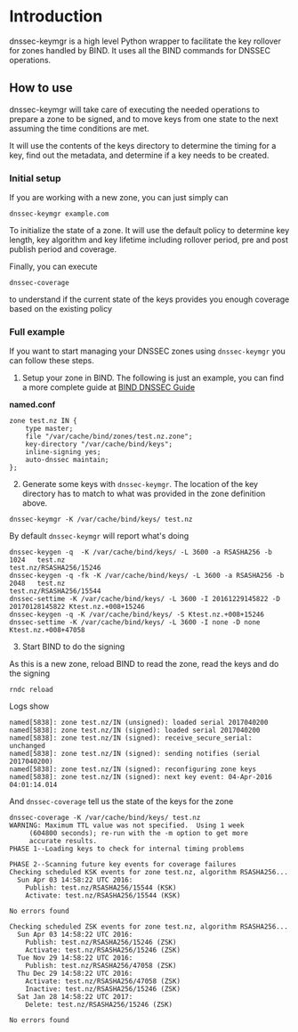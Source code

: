 # Introduction

dnssec-keymgr is a high level Python wrapper to facilitate the key rollover 
for zones handled by BIND. It uses all the BIND commands for DNSSEC operations.

## How to use

dnssec-keymgr will take care of executing the needed operations to prepare a 
zone to be signed, and to move keys from one state to the next assuming the 
time conditions are met. 

It will use the contents of the keys directory to determine the timing for a 
key, find out the metadata, and determine if a key needs to be created.

### Initial setup

If you are working with a new zone, you can just simply can

```
dnssec-keymgr example.com
```

To initialize the state of a zone. It will use the default policy to 
determine key length, key algorithm and key lifetime including rollover 
period, pre and post publish period and coverage.

Finally, you can execute

```
dnssec-coverage
```

to understand if the current state of the keys provides you enough coverage 
based on the existing policy

### Full example

If you want to start managing your DNSSEC zones using `dnssec-keymgr` you can
 follow these steps.
 
1. Setup your zone in BIND. The following is just an example, you can find a 
more complete guide at [BIND DNSSEC Guide](http://users.isc.org/~jreed/dnssec-guide/dnssec-guide.html)

**named.conf**

```
zone test.nz IN {
    type master;
    file "/var/cache/bind/zones/test.nz.zone";
    key-directory "/var/cache/bind/keys";
    inline-signing yes;
    auto-dnssec maintain;
};
```

2. Generate some keys with `dnssec-keymgr`. The location of the key directory
 has to match to what was provided in the zone definition above.

```
dnssec-keymgr -K /var/cache/bind/keys/ test.nz
```

By default `dnssec-keymgr` will report what's doing

```
dnssec-keygen -q  -K /var/cache/bind/keys/ -L 3600 -a RSASHA256 -b 1024   test.nz
test.nz/RSASHA256/15246
dnssec-keygen -q -fk -K /var/cache/bind/keys/ -L 3600 -a RSASHA256 -b 2048   test.nz
test.nz/RSASHA256/15544
dnssec-settime -K /var/cache/bind/keys/ -L 3600 -I 20161229145822 -D 20170128145822 Ktest.nz.+008+15246
dnssec-keygen -q -K /var/cache/bind/keys/ -S Ktest.nz.+008+15246
dnssec-settime -K /var/cache/bind/keys/ -L 3600 -I none -D none Ktest.nz.+008+47058
```

3. Start BIND to do the signing

As this is a new zone, reload BIND to read the zone, read the keys and do the
 signing

```
rndc reload
```

Logs show

```
named[5838]: zone test.nz/IN (unsigned): loaded serial 2017040200
named[5838]: zone test.nz/IN (signed): loaded serial 2017040200
named[5838]: zone test.nz/IN (signed): receive_secure_serial: unchanged
named[5838]: zone test.nz/IN (signed): sending notifies (serial 2017040200)
named[5838]: zone test.nz/IN (signed): reconfiguring zone keys
named[5838]: zone test.nz/IN (signed): next key event: 04-Apr-2016 04:01:14.014
```

And `dnssec-coverage` tell us the state of the keys for the zone

```
dnssec-coverage -K /var/cache/bind/keys/ test.nz
WARNING: Maximum TTL value was not specified.  Using 1 week
	 (604800 seconds); re-run with the -m option to get more
	 accurate results.
PHASE 1--Loading keys to check for internal timing problems

PHASE 2--Scanning future key events for coverage failures
Checking scheduled KSK events for zone test.nz, algorithm RSASHA256...
  Sun Apr 03 14:58:22 UTC 2016:
    Publish: test.nz/RSASHA256/15544 (KSK)
    Activate: test.nz/RSASHA256/15544 (KSK)

No errors found

Checking scheduled ZSK events for zone test.nz, algorithm RSASHA256...
  Sun Apr 03 14:58:22 UTC 2016:
    Publish: test.nz/RSASHA256/15246 (ZSK)
    Activate: test.nz/RSASHA256/15246 (ZSK)
  Tue Nov 29 14:58:22 UTC 2016:
    Publish: test.nz/RSASHA256/47058 (ZSK)
  Thu Dec 29 14:58:22 UTC 2016:
    Activate: test.nz/RSASHA256/47058 (ZSK)
    Inactive: test.nz/RSASHA256/15246 (ZSK)
  Sat Jan 28 14:58:22 UTC 2017:
    Delete: test.nz/RSASHA256/15246 (ZSK)

No errors found
```
